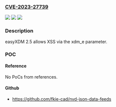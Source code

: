 ### [CVE-2023-27739](https://cve.mitre.org/cgi-bin/cvename.cgi?name=CVE-2023-27739)
![](https://img.shields.io/static/v1?label=Product&message=n%2Fa&color=blue)
![](https://img.shields.io/static/v1?label=Version&message=n%2Fa&color=blue)
![](https://img.shields.io/static/v1?label=Vulnerability&message=n%2Fa&color=brighgreen)

### Description

easyXDM 2.5 allows XSS via the xdm_e parameter.

### POC

#### Reference
No PoCs from references.

#### Github
- https://github.com/fkie-cad/nvd-json-data-feeds

